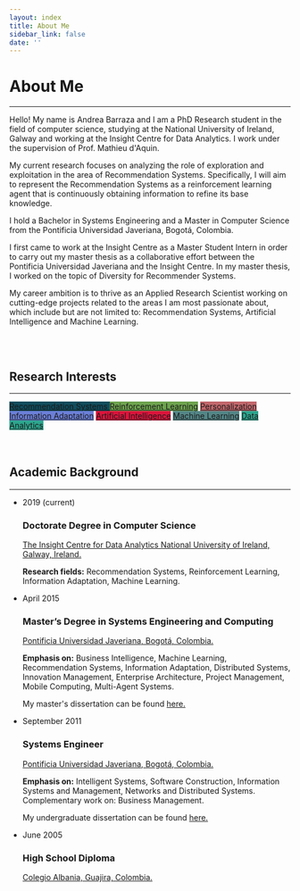 ```yaml
---
layout: index
title: About Me
sidebar_link: false
date: ''
---
```


# About Me
---

Hello! My name is Andrea Barraza and I am a PhD Research student in the field of computer science, studying at the National University of Ireland, Galway and working at the Insight Centre for Data Analytics. I work under the supervision of Prof. Mathieu d'Aquin.


My current research focuses on analyzing the role of exploration and exploitation in the area of Recommendation Systems. Specifically, I will aim to represent the Recommendation Systems as a reinforcement learning agent that is continuously obtaining information to refine its base knowledge.


I hold a Bachelor in Systems Engineering and a Master in Computer Science from the Pontificia Universidad Javeriana, Bogotá, Colombia.


I first came to work at the Insight Centre as a Master Student Intern in order to carry out my master thesis as a collaborative effort between the Pontificia Universidad Javeriana and the Insight Centre. In my master thesis, I worked on the topic of Diversity for Recommender Systems.


My career ambition is to thrive as an Applied Research Scientist working on cutting-edge projects related to the areas I am most passionate about, which include but are not limited to: Recommendation Systems, Artificial Intelligence and Machine Learning. 

<br>
<br>



## Research Interests
---

<div style="text-align:left">
  <a href="#" class="mytag" style="background-color: #0F4C5C; background: #0F4C5C">Recommendation Systems </a>
  <a href="#" class="mytag" style="background-color: #6DA34D; background: #6DA34D;">Reinforcement Learning</a>
  <a href="#" class="mytag" style="background-color: #C1666B; background: #C1666B;">Personalization</a>
  <a href="#" class="mytag" style="background-color: #6B7FD7; background: #6B7FD7;">Information Adaptation</a>
  <a href="#" class="mytag" style="background-color: crimson; background: crimson;">Artificial Intelligence</a>
  <a href="#" class="mytag" style="background-color: #548687; background: #548687;">Machine Learning</a>
  <a href="#" class="mytag" style="background-color: #2CA58D; background: #2CA58D;">Data Analytics</a>
</div>


<br>
<br>

## Academic Background
---

<div class="container-fluid">
    <div class="row example-split">
        <div class="col-xs-10 col-xs-offset-1 col-sm-8 col-sm-offset-2">
            <ul class="timeline timeline-split">
                <li class="timeline-item">
                    <div class="timeline-info">
                        <span>2019 (current)</span>
                    </div>
                    <div class="timeline-marker"></div>
                    <div class="timeline-content">
                        <h3 class="timeline-title">Doctorate Degree in Computer Science</h3>
                        <p>
                        <a href="https://www.insight-centre.org">The Insight Centre for Data Analytics National University of Ireland, Galway, Ireland.</a>
                        </p> 
                        <p>
                            <b>Research fields:</b> Recommendation Systems, Reinforcement Learning, Information Adaptation, Machine Learning.
                        </p>
                    </div>
                </li>
                <li class="timeline-item">
                    <div class="timeline-info">
                        <span>April 2015</span>
                    </div>
                    <div class="timeline-marker"></div>
                    <div class="timeline-content">
                        <h3 class="timeline-title">Master’s Degree in Systems Engineering and Computing </h3>
                        <p><a href="https://www.javeriana.edu.co">Pontificia Universidad Javeriana, Bogotá, Colombia.</a></p>
                        <p>
                            <b>Emphasis on:</b> 
                            Business Intelligence, Machine Learning, Recommendation Systems, Information Adaptation, Distributed Systems, Innovation Management, Enterprise Architecture, Project Management, Mobile Computing, Multi-Agent Systems.   
                        </p>
                        <p> 
                        My master's dissertation can be found <a href="http://pegasus.javeriana.edu.co/~CIS1010IS01/Documentos/memorias_ingles/Vizier_Memories_v3.2.pdf">here.</a>
                         </p>
                    </div>
                </li>
                <li class="timeline-item">
                    <div class="timeline-info">
                        <span>September 2011</span>
                    </div>
                    <div class="timeline-marker"></div>
                    <div class="timeline-content">
                        <h3 class="timeline-title">Systems Engineer</h3>
                        <p><a href="https://www.javeriana.edu.co">Pontificia Universidad Javeriana, Bogotá, Colombia.</a></p>
                        <p>
                            <b>Emphasis on:</b>
                            Intelligent Systems, Software Construction, Information Systems and Management, Networks and Distributed Systems. Complementary work on: Business Management.
                        </p>
                        <p> 
                        My undergraduate dissertation can be found <a href="http://pegasus.javeriana.edu.co/~CIS1010IS01/Documentos/memorias_ingles/Vizier_Memories_v3.2.pdf">here.</a>
                         </p>
                    </div>
                </li>
                <li class="timeline-item">
                    <div class="timeline-info">
                        <span>June 2005</span>
                    </div>
                    <div class="timeline-marker"></div>
                    <div class="timeline-content">
                        <h3 class="timeline-title">High School Diploma</h3>
                        <p><a href="http://www.colegioalbania.edu.co">Colegio Albania, Guajira, Colombia.</a></p>
                    </div>                    
                </li>
            </ul>
        </div>
    </div>
    
</div>